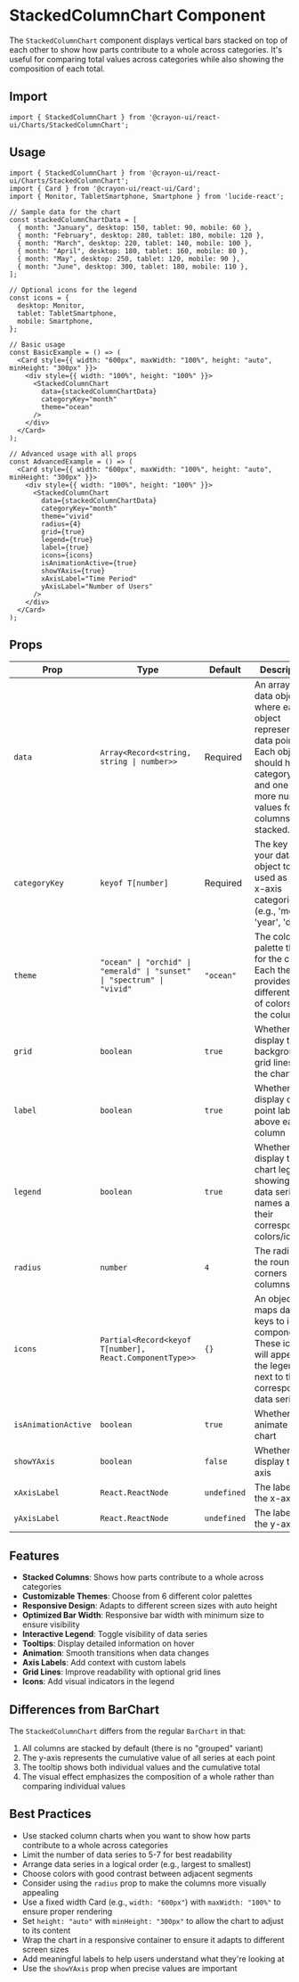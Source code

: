 # StackedColumnChart Component

The `StackedColumnChart` component displays vertical bars stacked on top of each other to show how parts contribute to a whole across categories. It's useful for comparing total values across categories while also showing the composition of each total.

## Import

```tsx
import { StackedColumnChart } from '@crayon-ui/react-ui/Charts/StackedColumnChart';
```

## Usage

```tsx
import { StackedColumnChart } from '@crayon-ui/react-ui/Charts/StackedColumnChart';
import { Card } from '@crayon-ui/react-ui/Card';
import { Monitor, TabletSmartphone, Smartphone } from 'lucide-react';

// Sample data for the chart
const stackedColumnChartData = [
  { month: "January", desktop: 150, tablet: 90, mobile: 60 },
  { month: "February", desktop: 280, tablet: 180, mobile: 120 },
  { month: "March", desktop: 220, tablet: 140, mobile: 100 },
  { month: "April", desktop: 180, tablet: 160, mobile: 80 },
  { month: "May", desktop: 250, tablet: 120, mobile: 90 },
  { month: "June", desktop: 300, tablet: 180, mobile: 110 },
];

// Optional icons for the legend
const icons = {
  desktop: Monitor,
  tablet: TabletSmartphone,
  mobile: Smartphone,
};

// Basic usage
const BasicExample = () => (
  <Card style={{ width: "600px", maxWidth: "100%", height: "auto", minHeight: "300px" }}>
    <div style={{ width: "100%", height: "100%" }}>
      <StackedColumnChart
        data={stackedColumnChartData}
        categoryKey="month"
        theme="ocean"
      />
    </div>
  </Card>
);

// Advanced usage with all props
const AdvancedExample = () => (
  <Card style={{ width: "600px", maxWidth: "100%", height: "auto", minHeight: "300px" }}>
    <div style={{ width: "100%", height: "100%" }}>
      <StackedColumnChart
        data={stackedColumnChartData}
        categoryKey="month"
        theme="vivid"
        radius={4}
        grid={true}
        legend={true}
        label={true}
        icons={icons}
        isAnimationActive={true}
        showYAxis={true}
        xAxisLabel="Time Period"
        yAxisLabel="Number of Users"
      />
    </div>
  </Card>
);
```

## Props

| Prop | Type | Default | Description |
| ---- | ---- | ------- | ----------- |
| `data` | `Array<Record<string, string \| number>>` | Required | An array of data objects where each object represents a data point. Each object should have a category field and one or more numeric values for the columns to be stacked. |
| `categoryKey` | `keyof T[number]` | Required | The key from your data object to be used as the x-axis categories (e.g., 'month', 'year', 'date') |
| `theme` | `"ocean" \| "orchid" \| "emerald" \| "sunset" \| "spectrum" \| "vivid"` | `"ocean"` | The color palette theme for the chart. Each theme provides a different set of colors for the columns. |
| `grid` | `boolean` | `true` | Whether to display the background grid lines in the chart |
| `label` | `boolean` | `true` | Whether to display data point labels above each column |
| `legend` | `boolean` | `true` | Whether to display the chart legend showing the data series names and their corresponding colors/icons |
| `radius` | `number` | `4` | The radius of the rounded corners of the columns |
| `icons` | `Partial<Record<keyof T[number], React.ComponentType>>` | `{}` | An object that maps data keys to icon components. These icons will appear in the legend next to their corresponding data series. |
| `isAnimationActive` | `boolean` | `true` | Whether to animate the chart |
| `showYAxis` | `boolean` | `false` | Whether to display the y-axis |
| `xAxisLabel` | `React.ReactNode` | `undefined` | The label for the x-axis |
| `yAxisLabel` | `React.ReactNode` | `undefined` | The label for the y-axis |

## Features

- **Stacked Columns**: Shows how parts contribute to a whole across categories
- **Customizable Themes**: Choose from 6 different color palettes
- **Responsive Design**: Adapts to different screen sizes with auto height
- **Optimized Bar Width**: Responsive bar width with minimum size to ensure visibility
- **Interactive Legend**: Toggle visibility of data series
- **Tooltips**: Display detailed information on hover
- **Animation**: Smooth transitions when data changes
- **Axis Labels**: Add context with custom labels
- **Grid Lines**: Improve readability with optional grid lines
- **Icons**: Add visual indicators in the legend

## Differences from BarChart

The `StackedColumnChart` differs from the regular `BarChart` in that:

1. All columns are stacked by default (there is no "grouped" variant)
2. The y-axis represents the cumulative value of all series at each point
3. The tooltip shows both individual values and the cumulative total
4. The visual effect emphasizes the composition of a whole rather than comparing individual values

## Best Practices

- Use stacked column charts when you want to show how parts contribute to a whole across categories
- Limit the number of data series to 5-7 for best readability
- Arrange data series in a logical order (e.g., largest to smallest)
- Choose colors with good contrast between adjacent segments
- Consider using the `radius` prop to make the columns more visually appealing
- Use a fixed width Card (e.g., `width: "600px"`) with `maxWidth: "100%"` to ensure proper rendering
- Set `height: "auto"` with `minHeight: "300px"` to allow the chart to adjust to its content
- Wrap the chart in a responsive container to ensure it adapts to different screen sizes
- Add meaningful labels to help users understand what they're looking at
- Use the `showYAxis` prop when precise values are important
